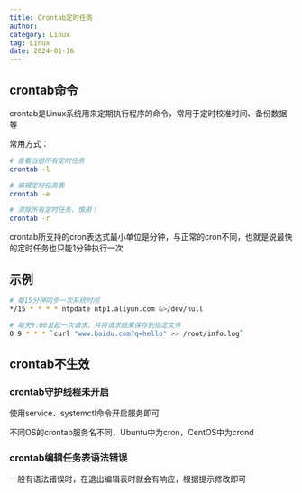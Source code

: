 ```yaml
---
title: Crontab定时任务
author:
category: Linux
tag: Linux
date: 2024-01-16
---
```


## crontab命令

crontab是Linux系统用来定期执行程序的命令，常用于定时校准时间、备份数据等

常用方式：

```bash
# 查看当前所有定时任务
crontab -l

# 编辑定时任务表
crontab -e

# 清除所有定时任务，慎用！
crontab -r
```

crontab所支持的cron表达式最小单位是分钟，与正常的cron不同，也就是说最快的定时任务也只能1分钟执行一次

## 示例

```bash
# 每15分钟同步一次系统时间
*/15 * * * * ntpdate ntp1.aliyun.com &>/dev/null

# 每天9:00发起一次请求，并将请求结果保存到指定文件
0 9 * * * `curl "www.baidu.com?q=hello" >> /root/info.log`
```

## crontab不生效

### crontab守护线程未开启

使用service、systemctl命令开启服务即可

不同OS的crontab服务名不同，Ubuntu中为cron，CentOS中为crond

### crontab编辑任务表语法错误

一般有语法错误时，在退出编辑表时就会有响应，根据提示修改即可

